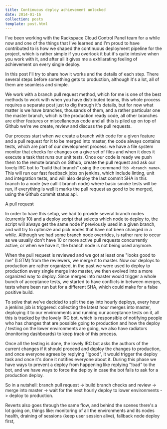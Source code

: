 ```yaml
---
title: Continuous deploy achievement unlocked
date: 2014-01-16
collection: posts
template: post.html
---
```

I've been working with the Rackspace Cloud Control Panel team for a while now and one of the things that I've learned and I'm proud
to have contributed to is how we shaped the continuous deployment pipeline for the project, which is rather simple if you overlook it
but it's quite intesive when you work with it, and after all it gives me a exhilarating feeling of achievement on every single deploy.

In this post I'll try to share how it works and the details of each step. There several steps before something gets to production,
although it's a lot, all of them are seamless and simple.

We work with a branch pull request method, which for me is one of the best methods to work with when you have distributed teams, this whole
process requires a separate post just to dig through it's details, but for now what matter is we have branches, thousands of them, and a rather particular one
the master branch, which is the production ready code, all other branches are either features or miscellaneous code and all this is piled up on top of Github we're we
create, review and discuss the pull requests.

Our process start when we create a branch with code for a given feature and a pull request for it to be merged into master, the code always contains
tests, which are part of our development process: we have a file system monitor that checks for changes on a give set of files and when it does it
execute a task that runs our unit tests. Once our code is ready we push them to the remote branch on Github, create the pull request and ask our
lovely IRC bot to "build that branch" using the command `!bb <branch_name>`. This will run our fast feedback jobs on jenkins, which include linting, unit
and integration tests, and will also deploy the last commit SHA in this branch to a node (we call it branch node) where basic smoke tests will be run,
if everything is well it marks the pull request as good to be merged, using the Github commit status api.

A pull request [](img)

In order to have this setup, we had to provide several branch nodes (currently 10) and a deploy script that selects which node to deploy to, the script
will always get the same node if previously used in a given branch, and will try to optimize and pick nodes that have not been changed in a while.
Although we had some branch node overrides, is rather rare to occur as we usually don't have 10 or more active pull requests concurrently active, or when
we have it, the branch node is not being used anymore.

When the pull request is reviewed and we got at least one "looks good to me" (LGTM) from the reviewers, we merge it to master. Now our deploys to
production are rather organized, in the past we were used to deploy to production every single merge into master, we then evolved into a more
organized way to deploy. Since merges into master would trigger a whole bunch of acceptance tests, we started to have conflicts in between merges,
tests where been run but for a different SHA, which could make for a false positive build.

To solve that we've decided to split the day into hourly deploys, every hour a jenkins job is triggered: collecting the latest hour merges into master,
deploying it to our environments and running our acceptance tests on it, all this is tracked by the lovely IRC bot, which is responsible of notifying
people who has changes that are possible going to production and how the deploy / testing on the lower environments are going, we also have
radiators (monitoring dashboards) to keep track of this process.

Once all the testing is done, the lovely IRC bot asks the authors of the current changes if it should proceed and deploy the changes to production,
and once everyone agrees by replying "!good", it would trigger the deploy task and once it's done it notifies everyone about it. During this phase
we have ways to prevent a deploy from happening like replying "!bad" to the bot, and we have ways to force the deploy in case the bot fails to ask
for a production deploy.

So in a nutshell:
branch pull request -> build branch checks and review -> merge into master -> wait for the next hourly deploy to lower environments -> deploy to production.

Reverts also goes through the same flow, and behind the scenes there's a lot going on, things like: monitoring of all the environments and its nodes
health, draining of sessions (keep user session alive), fallback node deploy first,

